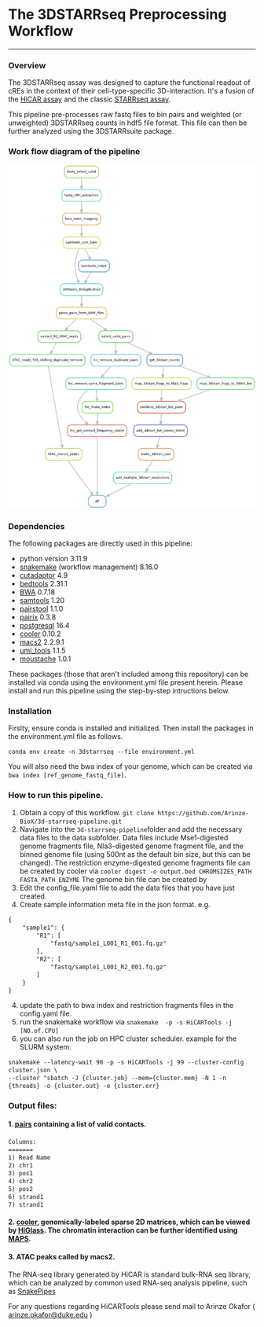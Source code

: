 # The 3DSTARRseq Preprocessing Workflow
--------------------------------------
### Overview
The 3DSTARRseq assay was designed to capture the functional readout of cREs in the context of their cell-type-specific 3D-interaction. It's a fusion of the [HiCAR assay](https://www.sciencedirect.com/science/article/pii/S1097276522000983) and the classic [STARRseq assay](https://www.science.org/doi/10.1126/science.1232542).

This pipeline pre-processes raw fastq files to bin pairs and weighted (or unweighted) 3DSTARRseq counts in hdf5 file format. This file can then be further analyzed using the 3DSTARRsuite package.

### Work flow diagram of the pipeline
![3DSTARRseq workflow](./dag.png)

### Dependencies 
The following packages are directly used in this pipeline:
* python version 3.11.9
* [snakemake](https://snakemake.readthedocs.io/en/stable/) (workflow management) 8.16.0
* [cutadaptor](https://cutadapt.readthedocs.io/en/stable/) 4.9
* [bedtools](https://bedtools.readthedocs.io/en/latest/index.html) 2.31.1
* [BWA](http://bio-bwa.sourceforge.net)  0.7.18
* [samtools](http://www.htslib.org/download/) 1.20
* [pairstool](https://pairtools.readthedocs.io/en/latest/installation.html)  1.1.0
* [pairix](https://github.com/4dn-dcic/pairix#installation-for-pairix) 0.3.8
* [postgresql](https://www.postgresql.org/docs/16/release-16-4.html) 16.4
* [cooler](https://github.com/open2c/cooler) 0.10.2
* [macs2](https://github.com/macs3-project/MACS) 2.2.9.1
* [umi_tools](https://umi-tools.readthedocs.io/en/latest/faq.html) 1.1.5
* [moustache](https://github.com/ay-lab/mustache) 1.0.1

These packages (those that aren't included among this repository) can be installed via conda using the environment.yml file present herein. Please install and run this pipeline using the step-by-step intructions below.

### Installation
Firslty, ensure conda is installed and initialized. Then install the packages in the environment.yml file as follows. 
```
conda env create -n 3dstarrseq --file environment.yml
```
You will also need the bwa index of your genome, which can be created via `bwa index [ref_genome_fastq_file]`.

### How to run this pipeline.
1. Obtain a copy of this workflow. `git clone https://github.com/Arinze-BioX/3d-starrseq-pipeline.git`
2. Navigate into the `3d-starrseq-pipeline`folder and add the necessary data files to the data subfolder. Data files include Mse1-digested genome fragments file, Nla3-digested genome fragment file, and the binned genome file (using 500nt as the default bin size, but this can be changed). The restriction enzyme-digested genome fragments file can be created by cooler via
 `cooler digest -o output.bed CHROMSIZES_PATH FASTA_PATH ENZYME`
The genome bin file can be created by
3. Edit the config_file.yaml file to add the data files that you have just created. 
4. Create sample information meta file in the json format.
e.g. 
```
{
    "sample1": {
        "R1": [
            "fastq/sample1_L001_R1_001.fq.gz"
        ],
        "R2": [
            "fastq/sample1_L001_R2_001.fq.gz"
        ]
    }
}
```
4. update the path to bwa index and restriction fragments files in the config.yaml file.
5. run the snakemake workflow via `snakemake  -p -s HiCARTools -j [NO.of.CPU]`
6. you can also run the job on HPC cluster scheduler. example for the SLURM system.
```
snakemake --latency-wait 90 -p -s HiCARTools -j 99 --cluster-config cluster.json \
--cluster "sbatch -J {cluster.job} --mem={cluster.mem} -N 1 -n {threads} -o {cluster.out} -e {cluster.err}
```

### Output files: 
#### 1. [pairs](https://pairtools.readthedocs.io/en/latest/formats.html) containing a list of valid contacts.
```
Columns: 
=======
1) Read Name 
2) chr1
3) pos1
4) chr2
5) pos2
6) strand1
7) strand1
```
#### 2. [cooler](https://cooler.readthedocs.io/en/latest/datamodel.html), genomically-labeled sparse 2D matrices, which can be viewed by [HiGlass](https://docs.higlass.io). The chromatin interaction can be further identified using [MAPS](https://github.com/ijuric/MAPS).

#### 3. ATAC peaks called by macs2.

The RNA-seq library generated by HiCAR is standard bulk-RNA seq library, which can be analyzed by common used RNA-seq analysis pipeline, such as [SnakePipes](https://snakepipes.readthedocs.io/en/latest/content/workflows/mRNA-seq.html)

For any questions regarding HiCARTools please send mail to Arinze Okafor ( arinze.okafor@duke.edu )